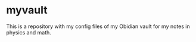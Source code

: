 # myvault
This is a repository with my config files of my Obidian vault for my notes in physics and math.
